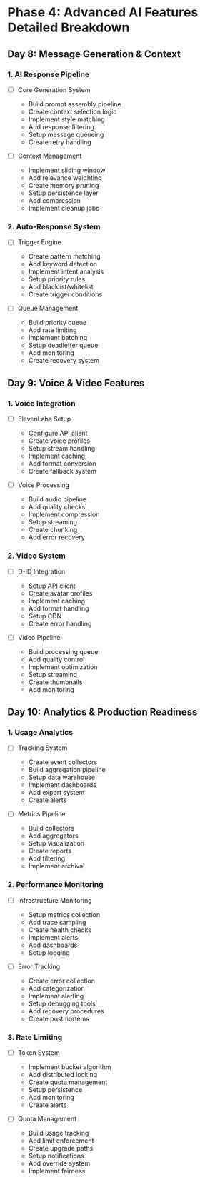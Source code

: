 # Phase 4: Advanced AI Features Detailed Breakdown

## Day 8: Message Generation & Context

### 1. AI Response Pipeline
- [ ] Core Generation System
  - Build prompt assembly pipeline
  - Create context selection logic 
  - Implement style matching
  - Add response filtering
  - Setup message queueing
  - Create retry handling

- [ ] Context Management
  - Implement sliding window
  - Add relevance weighting
  - Create memory pruning
  - Setup persistence layer
  - Add compression
  - Implement cleanup jobs

### 2. Auto-Response System
- [ ] Trigger Engine
  - Create pattern matching
  - Add keyword detection
  - Implement intent analysis
  - Setup priority rules
  - Add blacklist/whitelist
  - Create trigger conditions

- [ ] Queue Management
  - Build priority queue
  - Add rate limiting
  - Implement batching
  - Setup deadletter queue
  - Add monitoring
  - Create recovery system

## Day 9: Voice & Video Features

### 1. Voice Integration
- [ ] ElevenLabs Setup
  - Configure API client
  - Create voice profiles
  - Setup stream handling
  - Implement caching
  - Add format conversion
  - Create fallback system

- [ ] Voice Processing
  - Build audio pipeline
  - Add quality checks
  - Implement compression
  - Setup streaming
  - Create chunking
  - Add error recovery

### 2. Video System
- [ ] D-ID Integration
  - Setup API client
  - Create avatar profiles
  - Implement caching
  - Add format handling
  - Setup CDN
  - Create error handling

- [ ] Video Pipeline
  - Build processing queue
  - Add quality control
  - Implement optimization
  - Setup streaming
  - Create thumbnails
  - Add monitoring

## Day 10: Analytics & Production Readiness

### 1. Usage Analytics
- [ ] Tracking System
  - Create event collectors
  - Build aggregation pipeline
  - Setup data warehouse
  - Implement dashboards
  - Add export system
  - Create alerts

- [ ] Metrics Pipeline
  - Build collectors
  - Add aggregators
  - Setup visualization
  - Create reports
  - Add filtering
  - Implement archival

### 2. Performance Monitoring
- [ ] Infrastructure Monitoring
  - Setup metrics collection
  - Add trace sampling
  - Create health checks
  - Implement alerts
  - Add dashboards
  - Setup logging

- [ ] Error Tracking
  - Create error collection
  - Add categorization
  - Implement alerting
  - Setup debugging tools
  - Add recovery procedures
  - Create postmortems

### 3. Rate Limiting
- [ ] Token System
  - Implement bucket algorithm
  - Add distributed locking
  - Create quota management
  - Setup persistence
  - Add monitoring
  - Create alerts

- [ ] Quota Management
  - Build usage tracking
  - Add limit enforcement
  - Create upgrade paths
  - Setup notifications
  - Add override system
  - Implement fairness